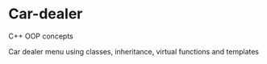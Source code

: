 # Car-dealer
C++ OOP concepts 

Car dealer menu using classes, inheritance, virtual functions and templates
